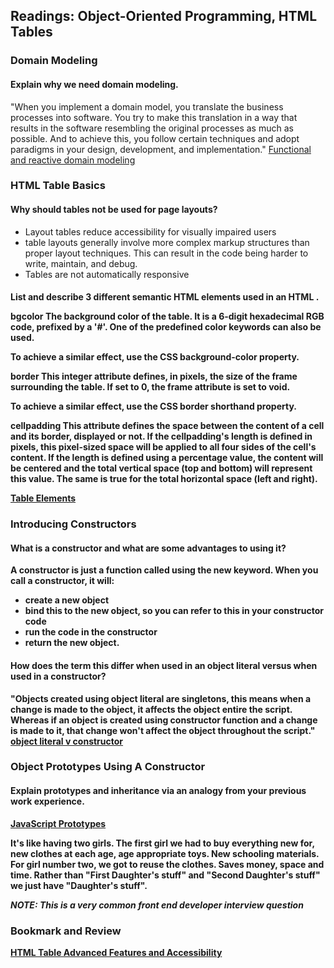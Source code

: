 ## Readings: Object-Oriented Programming, HTML Tables

### Domain Modeling

#### Explain why we need domain modeling.

"When you implement a domain model, you translate the business processes into software. You try to make this translation in a way that results in the software resembling the original processes as much as possible. And to achieve this, you follow certain techniques and adopt paradigms in your design, development, and implementation."  [Functional and reactive domain modeling](https://livebook.manning.com/book/functional-and-reactive-domain-modeling/chapter-1/)

### HTML Table Basics

#### Why should tables not be used for page layouts?
* Layout tables reduce accessibility for visually impaired users
*  table layouts generally involve more complex markup structures than proper layout techniques. This can result in the code being harder to write, maintain, and debug.
* Tables are not automatically responsive

#### List and describe 3 different semantic HTML elements used in an HTML <table>.

**bgcolor**
The background color of the table. It is a 6-digit hexadecimal RGB code, prefixed by a '#'. One of the predefined color keywords can also be used.

To achieve a similar effect, use the CSS background-color property.

**border**
This integer attribute defines, in pixels, the size of the frame surrounding the table. If set to 0, the frame attribute is set to void.

To achieve a similar effect, use the CSS border shorthand property.

**cellpadding**
This attribute defines the space between the content of a cell and its border, displayed or not. If the cellpadding's length is defined in pixels, this pixel-sized space will be applied to all four sides of the cell's content. If the length is defined using a percentage value, the content will be centered and the total vertical space (top and bottom) will represent this value. The same is true for the total horizontal space (left and right).

[Table Elements](https://developer.mozilla.org/en-US/docs/Web/HTML/Element/table)


### Introducing Constructors

#### What is a constructor and what are some advantages to using it?
A constructor is just a function called using the new keyword. When you call a constructor, it will:

* create a new object
* bind this to the new object, so you can refer to this in your constructor code
* run the code in the constructor
* return the new object.

#### How does the term this differ when used in an object literal versus when used in a constructor?
"Objects created using object literal are singletons, this means when a change is made to the object, it affects the object entire the script. Whereas if an object is created using constructor function and a change is made to it, that change won't affect the object throughout the script."
[object literal v constructor](https://www.tutorialspoint.com/what-is-the-main-difference-between-objects-created-using-object-literal-and-constructor-function#:~:text=Objects%20created%20using%20object%20literal%20are%20singletons%2C%20this%20means%20when,the%20object%20throughout%20the%20script.)

### Object Prototypes Using A Constructor

#### Explain prototypes and inheritance via an analogy from your previous work experience.

[JavaScript Prototypes](https://ui.dev/beginners-guide-to-javascript-prototype)

It's like having two girls. The first girl we had to buy everything new for, new clothes at each age, age appropriate toys. New schooling materials.
For girl number two, we got to reuse the clothes. Saves money, space and time. Rather than "First Daughter's stuff"  and "Second Daughter's stuff" we just have "Daughter's stuff". 

*NOTE: This is a very common front end developer interview question*

### Bookmark and Review

[HTML Table Advanced Features and Accessibility](https://developer.mozilla.org/en-US/docs/Learn/HTML/Tables/Advanced)